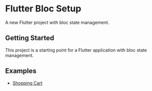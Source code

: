 # Flutter Bloc Setup

A new Flutter project with bloc state management.

## Getting Started

This project is a starting point for a Flutter application with bloc state management.

## Examples
  - [Shopping Cart](https://github.com/felangel/bloc/tree/master/examples/flutter_shopping_cart)







